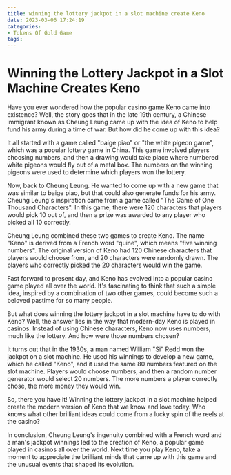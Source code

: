```yaml
---
title: winning the lottery jackpot in a slot machine create Keno
date: 2023-03-06 17:24:19
categories:
- Tokens Of Gold Game
tags:
---
```



# Winning the Lottery Jackpot in a Slot Machine Creates Keno

Have you ever wondered how the popular casino game Keno came into existence? Well, the story goes that in the late 19th century, a Chinese immigrant known as Cheung Leung came up with the idea of Keno to help fund his army during a time of war. But how did he come up with this idea? 

It all started with a game called "baige piao" or "the white pigeon game", which was a popular lottery game in China. This game involved players choosing numbers, and then a drawing would take place where numbered white pigeons would fly out of a metal box. The numbers on the winning pigeons were used to determine which players won the lottery. 

Now, back to Cheung Leung. He wanted to come up with a new game that was similar to baige piao, but that could also generate funds for his army. Cheung Leung's inspiration came from a game called "The Game of One Thousand Characters". In this game, there were 120 characters that players would pick 10 out of, and then a prize was awarded to any player who picked all 10 correctly.

Cheung Leung combined these two games to create Keno. The name "Keno" is derived from a French word "quine", which means "five winning numbers". The original version of Keno had 120 Chinese characters that players would choose from, and 20 characters were randomly drawn. The players who correctly picked the 20 characters would win the game. 

Fast forward to present day, and Keno has evolved into a popular casino game played all over the world. It's fascinating to think that such a simple idea, inspired by a combination of two other games, could become such a beloved pastime for so many people.

But what does winning the lottery jackpot in a slot machine have to do with Keno? Well, the answer lies in the way that modern-day Keno is played in casinos. Instead of using Chinese characters, Keno now uses numbers, much like the lottery. And how were those numbers chosen? 

It turns out that in the 1930s, a man named William "Si" Redd won the jackpot on a slot machine. He used his winnings to develop a new game, which he called "Keno", and it used the same 80 numbers featured on the slot machine. Players would choose numbers, and then a random number generator would select 20 numbers. The more numbers a player correctly chose, the more money they would win. 

So, there you have it! Winning the lottery jackpot in a slot machine helped create the modern version of Keno that we know and love today. Who knows what other brilliant ideas could come from a lucky spin of the reels at the casino? 

In conclusion, Cheung Leung's ingenuity combined with a French word and a man's jackpot winnings led to the creation of Keno, a popular game played in casinos all over the world. Next time you play Keno, take a moment to appreciate the brilliant minds that came up with this game and the unusual events that shaped its evolution.